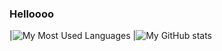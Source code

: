 ### Helloooo

<!--
**mark48853/mark48853** is a ✨ _special_ ✨ repository because its `README.md` (this file) appears on your GitHub profile.

Here are some ideas to get you started:

- 🔭 I’m currently working on ...
- 🌱 I’m currently learning ...
- 👯 I’m looking to collaborate on ...
- 🤔 I’m looking for help with ...
- 💬 Ask me about ...
- 📫 How to reach me: ...
- 😄 Pronouns: ...
- ⚡ Fun fact: ...
-->
|![My Most Used Languages](https://github-readme-stats.vercel.app/api/top-langs/?username=mark48853&layout=compact&langs_count=10&count_private=true)
|![My GitHub stats](https://github-readme-stats.vercel.app/api?username=mark48853&count_private=true)
